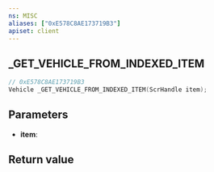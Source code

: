 ```yaml
---
ns: MISC
aliases: ["0xE578C8AE173719B3"]
apiset: client
---
```

## _GET_VEHICLE_FROM_INDEXED_ITEM

```c
// 0xE578C8AE173719B3
Vehicle _GET_VEHICLE_FROM_INDEXED_ITEM(ScrHandle item);
```


## Parameters
* **item**:

## Return value

